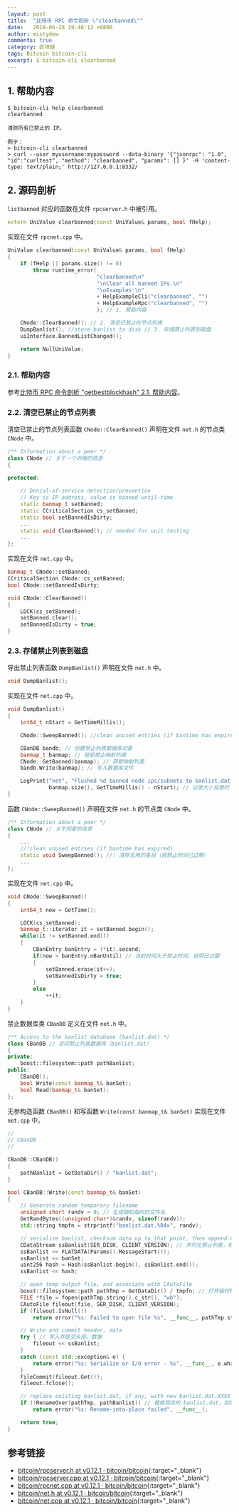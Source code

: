 ```yaml
---
layout: post
title:  "比特币 RPC 命令剖析 \"clearbanned\""
date:   2018-06-28 19:46:12 +0800
author: mistydew
comments: true
category: 区块链
tags: Bitcoin bitcoin-cli
excerpt: $ bitcoin-cli clearbanned
---
```

## 1. 帮助内容

```shell
$ bitcoin-cli help clearbanned
clearbanned

清除所有已禁止的 IP。

例子：
> bitcoin-cli clearbanned
> curl --user myusername:mypassword --data-binary '{"jsonrpc": "1.0", "id":"curltest", "method": "clearbanned", "params": [] }' -H 'content-type: text/plain;' http://127.0.0.1:8332/
```

## 2. 源码剖析

`listbanned` 对应的函数在文件 `rpcserver.h` 中被引用。

```cpp
extern UniValue clearbanned(const UniValue& params, bool fHelp);
```

实现在文件 `rpcnet.cpp` 中。

```cpp
UniValue clearbanned(const UniValue& params, bool fHelp)
{
    if (fHelp || params.size() != 0)
        throw runtime_error(
                            "clearbanned\n"
                            "\nClear all banned IPs.\n"
                            "\nExamples:\n"
                            + HelpExampleCli("clearbanned", "")
                            + HelpExampleRpc("clearbanned", "")
                            ); // 1. 帮助内容

    CNode::ClearBanned(); // 2. 清空已禁止的节点列表
    DumpBanlist(); //store banlist to disk // 3. 存储禁止列表到磁盘
    uiInterface.BannedListChanged();

    return NullUniValue;
}
```

### 2.1. 帮助内容

参考[比特币 RPC 命令剖析 "getbestblockhash" 2.1. 帮助内容](/blog/2018/05/bitcoin-rpc-command-getbestblockhash.html#21-帮助内容)。

### 2.2. 清空已禁止的节点列表

清空已禁止的节点列表函数 `CNode::ClearBanned()` 声明在文件 `net.h` 的节点类 `CNode` 中。

```cpp
/** Information about a peer */
class CNode // 关于一个对端的信息
{
    ...
protected:

    // Denial-of-service detection/prevention
    // Key is IP address, value is banned-until-time
    static banmap_t setBanned;
    static CCriticalSection cs_setBanned;
    static bool setBannedIsDirty;
    ...
    static void ClearBanned(); // needed for unit testing
    ...
};
```

实现在文件 `net.cpp` 中。

```cpp
banmap_t CNode::setBanned;
CCriticalSection CNode::cs_setBanned;
bool CNode::setBannedIsDirty;

void CNode::ClearBanned()
{
    LOCK(cs_setBanned);
    setBanned.clear();
    setBannedIsDirty = true;
}
```

### 2.3. 存储禁止列表到磁盘

导出禁止列表函数 `DumpBanlist()` 声明在文件 `net.h` 中。

```cpp
void DumpBanlist();
```

实现在文件 `net.cpp` 中。

```cpp
void DumpBanlist()
{
    int64_t nStart = GetTimeMillis();

    CNode::SweepBanned(); //clean unused entries (if bantime has expired)

    CBanDB bandb; // 创建禁止列表数据库对象
    banmap_t banmap; // 局部禁止映射列表
    CNode::GetBanned(banmap); // 获取映射列表
    bandb.Write(banmap); // 写入数据库文件

    LogPrint("net", "Flushed %d banned node ips/subnets to banlist.dat  %dms\n",
             banmap.size(), GetTimeMillis() - nStart); // 记录大小及用时
}
```

函数 `CNode::SweepBanned()` 声明在文件 `net.h` 的节点类 `CNode` 中。

```cpp
/** Information about a peer */
class CNode // 关于同辈的信息
{
    ...
    //!clean unused entries (if bantime has expired)
    static void SweepBanned(); //! 清除无用的条目（若禁止时间已过期）
    ...
};
```

实现在文件 `net.cpp` 中。

```cpp
void CNode::SweepBanned()
{
    int64_t now = GetTime();

    LOCK(cs_setBanned);
    banmap_t::iterator it = setBanned.begin();
    while(it != setBanned.end())
    {
        CBanEntry banEntry = (*it).second;
        if(now > banEntry.nBanUntil) // 当前时间大于禁止时间，说明已过期
        {
            setBanned.erase(it++);
            setBannedIsDirty = true;
        }
        else
            ++it;
    }
}
```

禁止数据库类 `CBanDB` 定义在文件 `net.h` 中。

```cpp
/** Access to the banlist database (banlist.dat) */
class CBanDB // 访问禁止列表数据库（banlist.dat）
{
private:
    boost::filesystem::path pathBanlist;
public:
    CBanDB();
    bool Write(const banmap_t& banSet);
    bool Read(banmap_t& banSet);
};
```

无参构造函数 `CBanDB()` 和写函数 `Write(const banmap_t& banSet)` 实现在文件 `net.cpp` 中。

```cpp
//
// CBanDB
//

CBanDB::CBanDB()
{
    pathBanlist = GetDataDir() / "banlist.dat";
}

bool CBanDB::Write(const banmap_t& banSet)
{
    // Generate random temporary filename
    unsigned short randv = 0; // 生成随机临时的文件名
    GetRandBytes((unsigned char*)&randv, sizeof(randv));
    std::string tmpfn = strprintf("banlist.dat.%04x", randv);

    // serialize banlist, checksum data up to that point, then append csum
    CDataStream ssBanlist(SER_DISK, CLIENT_VERSION); // 序列化禁止列表，校验和数据到那一点，然后追加校验和
    ssBanlist << FLATDATA(Params().MessageStart());
    ssBanlist << banSet;
    uint256 hash = Hash(ssBanlist.begin(), ssBanlist.end());
    ssBanlist << hash;

    // open temp output file, and associate with CAutoFile
    boost::filesystem::path pathTmp = GetDataDir() / tmpfn; // 打开临时输出文件，并关联 CAutoFile
    FILE *file = fopen(pathTmp.string().c_str(), "wb");
    CAutoFile fileout(file, SER_DISK, CLIENT_VERSION);
    if (fileout.IsNull())
        return error("%s: Failed to open file %s", __func__, pathTmp.string());

    // Write and commit header, data
    try { // 写入并提交头部，数据
        fileout << ssBanlist;
    }
    catch (const std::exception& e) {
        return error("%s: Serialize or I/O error - %s", __func__, e.what());
    }
    FileCommit(fileout.Get());
    fileout.fclose();

    // replace existing banlist.dat, if any, with new banlist.dat.XXXX
    if (!RenameOver(pathTmp, pathBanlist)) // 替换现存的 banlist.dat，如果存在，使用新的 banlist.dat.XXXX
        return error("%s: Rename-into-place failed", __func__);

    return true;
}
```

## 参考链接

* [bitcoin/rpcserver.h at v0.12.1 · bitcoin/bitcoin](https://github.com/bitcoin/bitcoin/blob/v0.12.1/src/rpcserver.h){:target="_blank"}
* [bitcoin/rpcserver.cpp at v0.12.1 · bitcoin/bitcoin](https://github.com/bitcoin/bitcoin/blob/v0.12.1/src/rpcserver.cpp){:target="_blank"}
* [bitcoin/rpcnet.cpp at v0.12.1 · bitcoin/bitcoin](https://github.com/bitcoin/bitcoin/blob/v0.12.1/src/rpcnet.cpp){:target="_blank"}
* [bitcoin/net.h at v0.12.1 · bitcoin/bitcoin](https://github.com/bitcoin/bitcoin/blob/v0.12.1/src/net.h){:target="_blank"}
* [bitcoin/net.cpp at v0.12.1 · bitcoin/bitcoin](https://github.com/bitcoin/bitcoin/blob/v0.12.1/src/net.cpp){:target="_blank"}
